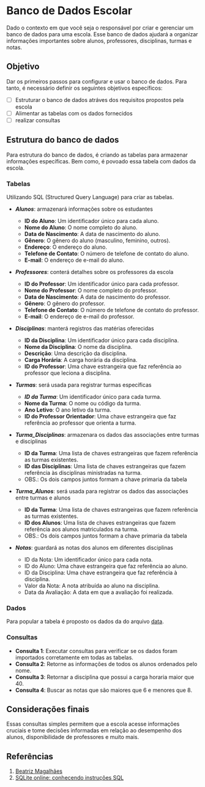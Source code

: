# Banco de Dados Escolar

Dado o contexto em que você seja o responsável por criar e gerenciar um banco de dados para uma escola. Esse banco de dados ajudará a organizar informações importantes sobre alunos, professores, disciplinas, turmas e notas.

## Objetivo
Dar os primeiros passos para configurar e usar o  banco de dados. Para tanto, é necessário definir os seguintes objetivos específicos:
- [ ] Estruturar o banco de dados atráves dos requisitos propostos pela escola
- [ ] Alimentar as tabelas com os dados fornecidos
- [ ] realizar consultas

## Estrutura do banco de dados

Para estrutura do banco de dados, é criando as tabelas para armazenar informações específicas. Bem como, é povoado essa tabela com dados da escola.


### Tabelas
 Utilizando SQL (Structured Query Language) para criar as tabelas.

- ***Alunos***: armazenará informações sobre os estudantes
    - **ID do Aluno**: Um identificador único para cada aluno.
    - **Nome do Aluno**: O nome completo do aluno.
    - **Data de Nascimento**: A data de nascimento do aluno.
    - **Gênero**: O gênero do aluno (masculino, feminino, outros).
    - **Endereço**: O endereço do aluno.
    - **Telefone de Contato**: O número de telefone de contato do aluno.
    - **E-mail**: O endereço de e-mail do aluno.

- ***Professores***: conterá detalhes sobre os professores da escola
    - **ID do Professor**: Um identificador único para cada professor.
    - **Nome do Professor**: O nome completo do professor.
    - **Data de Nascimento**: A data de nascimento do professor.
    - **Gênero**: O gênero do professor.
    - **Telefone de Contato**: O número de telefone de contato do professor.
    - **E-mail**: O endereço de e-mail do professor.


- ***Disciplinas***: manterá registros das matérias oferecidas
    - **ID da Disciplina**: Um identificador único para cada disciplina.
    - **Nome da Disciplina**: O nome da disciplina.
    - **Descrição**: Uma descrição da disciplina.
    - **Carga Horária**: A carga horária da disciplina.
    - **ID do Professor**: Uma chave estrangeira que faz referência ao professor que leciona a disciplina.

- ***Turmas***: será usada para registrar turmas específicas
    - ***ID da Turma***: Um identificador único para cada turma.
    - **Nome da Turma**: O nome ou código da turma.
    - **Ano Letivo**: O ano letivo da turma.
    - **ID do Professor Orientador**: Uma chave estrangeira que faz referência ao professor que orienta a turma.

- ***Turma_Disciplinas***: armazenara os dados das associações entre turmas e disciplinas
    - **ID da Turma**: Uma lista de chaves estrangeiras que fazem referência as turmas existentes.
    - **ID das Disciplinas**: Uma lista de chaves estrangeiras que fazem referência às disciplinas ministradas na turma.
    - OBS.: Os dois campos juntos formam a chave primaria da tabela

- ***Turma_Alunos***: será usada para registrar os dados das associações entre turmas e alunos
    - **ID da Turma**: Uma lista de chaves estrangeiras que fazem referência as turmas existentes.
    - **ID dos Alunos**: Uma lista de chaves estrangeiras que fazem referência aos alunos matriculados na turma.
    - OBS.: Os dois campos juntos formam a chave primaria da tabela

- ***Notas***: guardará as notas dos alunos em diferentes disciplinas
    - ID da Nota: Um identificador único para cada nota.
    - ID do Aluno: Uma chave estrangeira que faz referência ao aluno.
    - ID da Disciplina: Uma chave estrangeira que faz referência à disciplina.
    - Valor da Nota: A nota atribuída ao aluno na disciplina.
    - Data da Avaliação: A data em que a avaliação foi realizada.

### Dados
Para popular a tabela é proposto os dados da do arquivo [data](/src/data/).

### Consultas
- **Consulta 1**: Executar consultas para verificar se os dados foram importados corretamente em todas as tabelas.
- **Consulta 2**: Retorne as informações de todos os alunos ordenados pelo nome.
- **Consulta 3**: Retornar a disciplina que possui a carga horaria maior que 40.
- **Consulta 4**: Buscar as notas que são maiores que 6 e menores que 8.

## Considerações finais
Essas consultas simples permitem que a escola acesse informações cruciais e tome decisões informadas em relação ao desempenho dos alunos, disponibilidade de professores e muito mais.

## Referências 
1. [Beatriz Magalhães](https://cursos.alura.com.br/user/beatriz280197)
2. [SQLite online: conhecendo instruções SQL](https://cursos.alura.com.br/course/sqlite-online-conhecendo-instrucoes-sql)